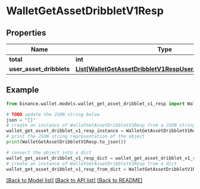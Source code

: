 # WalletGetAssetDribbletV1Resp


## Properties

Name | Type | Description | Notes
------------ | ------------- | ------------- | -------------
**total** | **int** |  | [optional] 
**user_asset_dribblets** | [**List[WalletGetAssetDribbletV1RespUserAssetDribbletsInner]**](WalletGetAssetDribbletV1RespUserAssetDribbletsInner.md) |  | [optional] 

## Example

```python
from binance.wallet.models.wallet_get_asset_dribblet_v1_resp import WalletGetAssetDribbletV1Resp

# TODO update the JSON string below
json = "{}"
# create an instance of WalletGetAssetDribbletV1Resp from a JSON string
wallet_get_asset_dribblet_v1_resp_instance = WalletGetAssetDribbletV1Resp.from_json(json)
# print the JSON string representation of the object
print(WalletGetAssetDribbletV1Resp.to_json())

# convert the object into a dict
wallet_get_asset_dribblet_v1_resp_dict = wallet_get_asset_dribblet_v1_resp_instance.to_dict()
# create an instance of WalletGetAssetDribbletV1Resp from a dict
wallet_get_asset_dribblet_v1_resp_from_dict = WalletGetAssetDribbletV1Resp.from_dict(wallet_get_asset_dribblet_v1_resp_dict)
```
[[Back to Model list]](../README.md#documentation-for-models) [[Back to API list]](../README.md#documentation-for-api-endpoints) [[Back to README]](../README.md)


